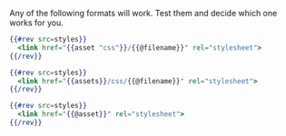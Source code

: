 

Any of the following formats will work. Test them and decide which one works for you.

```handlebars
{{#rev src=styles}}
  <link href="{{asset "css"}}/{{@filename}}" rel="stylesheet">
{{/rev}}
```

```handlebars
{{#rev src=styles}}
  <link href="{{assets}}/css/{{@filename}}" rel="stylesheet">
{{/rev}}
```

```handlebars
{{#rev src=styles}}
  <link href="{{@asset}}" rel="stylesheet">
{{/rev}}
```